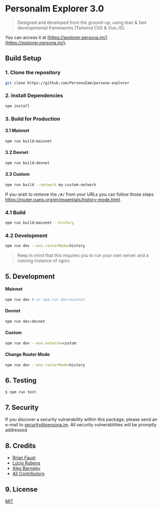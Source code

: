 # PersonaIm Explorer 3.0

> Designed and developed from the ground-up, using lean & fast developmental frameworks (Tailwind CSS & Vue.JS).

You can access it at [https://explorer.persona.im/](https://explorer.persona.im/).

## Build Setup

### 1. Clone the repository

```bash
git clone https://github.com/PersonaIam/persona-explorer
```

### 2. Install Dependencies

```bash
npm install
```

### 3. Build for Production

#### 3.1 Mainnet

```bash
npm run build:mainnet
```

#### 3.2 Devnet

```bash
npm run build:devnet
```

#### 3.3 Custom

```bash
npm run build --network my-custom-network
```

If you wish to remove the `/#/` from your URLs you can follow those steps https://router.vuejs.org/en/essentials/history-mode.html.

### 4.1 Build

```bash
npm run build:mainnet --history
```

### 4.2 Development

```bash
npm run dev --env.routerMode=history
```

> Keep in mind that this requires you to run your own server and a running instance of nginx.

## 5. Development

#### Mainnet

```bash
npm run dev # or npm run dev:mainnet
```

#### Devnet

```bash
npm run dev:devnet
```

#### Custom

```bash
npm run dev --env.network=custom
```

#### Change Router Mode

```bash
npm run dev --env.routerMode=history
```

## 6. Testing

``` bash
$ npm run test
```

## 7. Security

If you discover a security vulnerability within this package, please send an e-mail to security@persona.im. All security vulnerabilities will be promptly addressed.

## 8. Credits

- [Brian Faust](https://github.com/faustbrian)
- [Lúcio Rubens](https://github.com/luciorubeens)
- [Alex Barnsley](https://github.com/alexbarnsley)
- [All Contributors](../../contributors)

## 9. License

[MIT](LICENSE)
